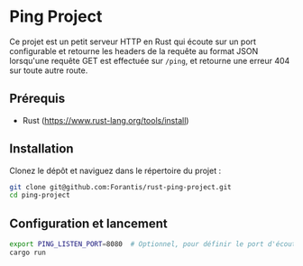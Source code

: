 # Ping Project

Ce projet est un petit serveur HTTP en Rust qui écoute sur un port configurable et retourne les headers de la requête au format JSON lorsqu'une requête GET est effectuée sur `/ping`, et retourne une erreur 404 sur toute autre route.

## Prérequis

- Rust (https://www.rust-lang.org/tools/install)


## Installation

Clonez le dépôt et naviguez dans le répertoire du projet :

```sh
git clone git@github.com:Forantis/rust-ping-project.git
cd ping-project
```

## Configuration et lancement
```sh
export PING_LISTEN_PORT=8080  # Optionnel, pour définir le port d'écoute au
cargo run
```
